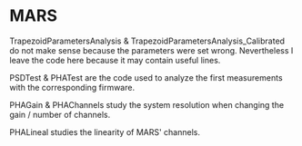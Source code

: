 # MARS

TrapezoidParametersAnalysis & TrapezoidParametersAnalysis_Calibrated do not make sense because the parameters were set wrong. Nevertheless I leave the code here because it may contain useful lines.

PSDTest & PHATest are the code used to analyze the first measurements with the corresponding firmware.

PHAGain & PHAChannels study the system resolution when changing the gain / number of channels.

PHALineal studies the linearity of MARS' channels.
